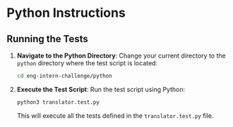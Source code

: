 # Python Instructions


## Running the Tests

1. **Navigate to the Python Directory**:
   Change your current directory to the `python` directory where the test script is located:
   ```bash
   cd eng-intern-challenge/python
   ```

2. **Execute the Test Script**:
   Run the test script using Python:
   ```bash
   python3 translator.test.py
   ```
   This will execute all the tests defined in the `translator.test.py` file.
